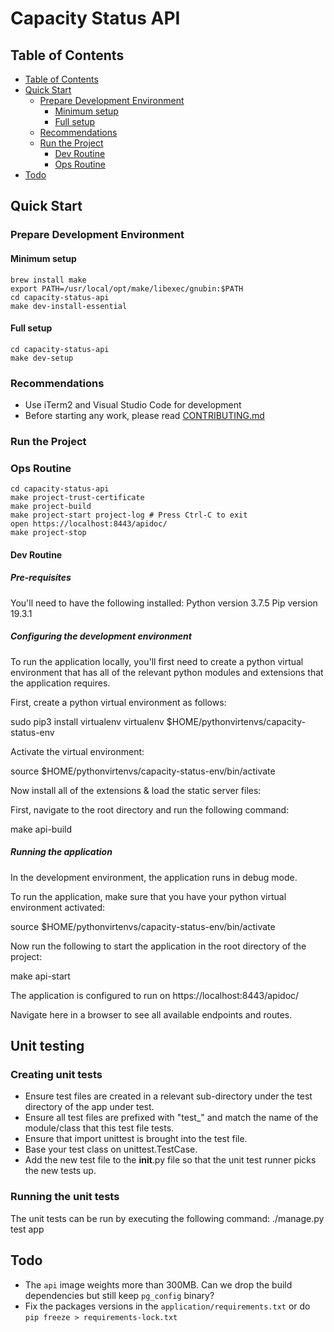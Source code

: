# Capacity Status API

## Table of Contents

* [Table of Contents](#table-of-contents)
* [Quick Start](#quick-start)
  * [Prepare Development Environment](#prepare-development-environment)
    * [Minimum setup](#minimum-setup)
    * [Full setup](#full-setup)
  * [Recommendations](#recommendations)
  * [Run the Project](#run-the-project)
    * [Dev Routine](#dev-routine)
    * [Ops Routine](#ops-routine)
* [Todo](#todo)

## Quick Start

### Prepare Development Environment

#### Minimum setup

    brew install make
    export PATH=/usr/local/opt/make/libexec/gnubin:$PATH
    cd capacity-status-api
    make dev-install-essential

#### Full setup

    cd capacity-status-api
    make dev-setup

### Recommendations

* Use iTerm2 and Visual Studio Code for development
* Before starting any work, please read [CONTRIBUTING.md](CONTRIBUTING.md)

### Run the Project

### Ops Routine

    cd capacity-status-api
    make project-trust-certificate
    make project-build
    make project-start project-log # Press Ctrl-C to exit
    open https://localhost:8443/apidoc/
    make project-stop

#### Dev Routine

##### Pre-requisites

You'll need to have the following installed:
    Python version 3.7.5
    Pip version 19.3.1

##### Configuring the development environment

To run the application locally, you'll first need to create a python virtual
environment that has all of the relevant python modules and extensions that
the application requires.

First, create a python virtual environment as follows:

sudo pip3 install virtualenv
virtualenv $HOME/pythonvirtenvs/capacity-status-env

Activate the virtual environment:

source $HOME/pythonvirtenvs/capacity-status-env/bin/activate

Now install all of the extensions & load the static server files:

First, navigate to the root directory and run the following command:

make api-build

##### Running the application

In the development environment, the application runs in debug mode.

To run the application, make sure that you have your python virtual environment
activated:

source $HOME/pythonvirtenvs/capacity-status-env/bin/activate

Now run the following to start the application in the root directory of the
project:

make api-start

The application is configured to run on https://localhost:8443/apidoc/

Navigate here in a browser to see all available endpoints and routes.

## Unit testing

### Creating unit tests

* Ensure test files are created in a relevant sub-directory under the test directory of the app under test.
* Ensure all test files are prefixed with "test_" and match the name of the module/class that this test file tests.
* Ensure that import unittest is brought into the test file.
* Base your test class on unittest.TestCase.
* Add the new test file to the __init__.py file so that the unit test runner picks the new tests up.

### Running the unit tests

The unit tests can be run by executing the following command:
    ./manage.py test app

## Todo

* The `api` image weights more than 300MB. Can we drop the build dependencies but still keep `pg_config` binary?
* Fix the packages versions in the `application/requirements.txt` or do `pip freeze > requirements-lock.txt`
